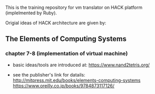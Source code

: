 This is the training repository for vm translator on HACK platform (implelmented by Ruby).

Origial ideas of HACK architecture are given by:

## The Elements of Computing Systems
### chapter 7-8 (implementation of virtual machine)
- basic ideas/tools are introduced at:
https://www.nand2tetris.org/

- see the publisher's link for datails:
http://mitpress.mit.edu/books/elements-computing-systems https://www.oreilly.co.jp/books/9784873117126/
